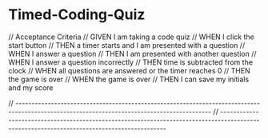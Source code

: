 # Timed-Coding-Quiz

// Acceptance Criteria
// GIVEN I am taking a code quiz
// WHEN I click the start button
// THEN a timer starts and I am presented with a question
// WHEN I answer a question
// THEN I am presented with another question
// WHEN I answer a question incorrectly
// THEN time is subtracted from the clock
// WHEN all questions are answered or the timer reaches 0
// THEN the game is over
// WHEN the game is over
// THEN I can save my initials and my score

// -------------------------------------------------------------------------------------------------------------------------------------------
// -------------------------------------------------------------------------------------------------------------------------------------------
